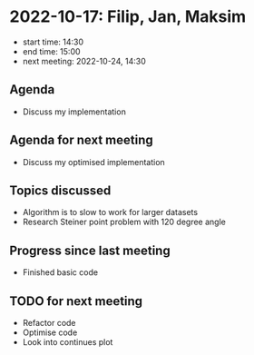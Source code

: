 # 2022-10-17: Filip, Jan, Maksim

* start time: 14:30
* end time: 15:00
* next meeting: 2022-10-24, 14:30

## Agenda

* Discuss my implementation 

## Agenda for next meeting

* Discuss my optimised implementation

## Topics discussed

* Algorithm is to slow to work for larger datasets
* Research Steiner point problem with 120 degree angle

## Progress since last meeting

* Finished basic code 

## TODO for next meeting

* Refactor code
* Optimise code
* Look into continues plot